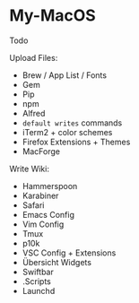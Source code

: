 # My-MacOS

Todo

Upload Files:
* Brew / App List / Fonts
* Gem
* Pip
* npm
* Alfred
* `default writes` commands
* iTerm2 + color schemes
* Firefox Extensions + Themes
* MacForge

Write Wiki:
* Hammerspoon
* Karabiner
* Safari
* Emacs Config
* Vim Config
* Tmux
* p10k
* VSC Config + Extensions
* Übersicht Widgets
* Swiftbar
* .Scripts
* Launchd
